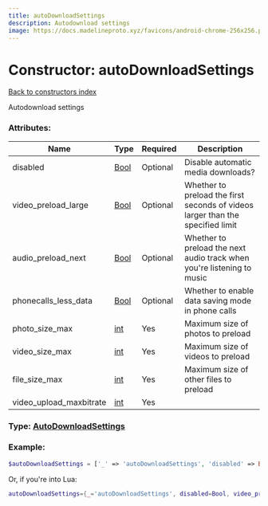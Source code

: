 ```yaml
---
title: autoDownloadSettings
description: Autodownload settings
image: https://docs.madelineproto.xyz/favicons/android-chrome-256x256.png
---
```

# Constructor: autoDownloadSettings  
[Back to constructors index](index.md)



Autodownload settings

### Attributes:

| Name     |    Type       | Required | Description |
|----------|---------------|----------|-------------|
|disabled|[Bool](../types/Bool.md) | Optional|Disable automatic media downloads?|
|video\_preload\_large|[Bool](../types/Bool.md) | Optional|Whether to preload the first seconds of videos larger than the specified limit|
|audio\_preload\_next|[Bool](../types/Bool.md) | Optional|Whether to preload the next audio track when you're listening to music|
|phonecalls\_less\_data|[Bool](../types/Bool.md) | Optional|Whether to enable data saving mode in phone calls|
|photo\_size\_max|[int](../types/int.md) | Yes|Maximum size of photos to preload|
|video\_size\_max|[int](../types/int.md) | Yes|Maximum size of videos to preload|
|file\_size\_max|[int](../types/int.md) | Yes|Maximum size of other files to preload|
|video\_upload\_maxbitrate|[int](../types/int.md) | Yes||



### Type: [AutoDownloadSettings](../types/AutoDownloadSettings.md)


### Example:

```php
$autoDownloadSettings = ['_' => 'autoDownloadSettings', 'disabled' => Bool, 'video_preload_large' => Bool, 'audio_preload_next' => Bool, 'phonecalls_less_data' => Bool, 'photo_size_max' => int, 'video_size_max' => int, 'file_size_max' => int, 'video_upload_maxbitrate' => int];
```  


Or, if you're into Lua:

```lua
autoDownloadSettings={_='autoDownloadSettings', disabled=Bool, video_preload_large=Bool, audio_preload_next=Bool, phonecalls_less_data=Bool, photo_size_max=int, video_size_max=int, file_size_max=int, video_upload_maxbitrate=int}

```


